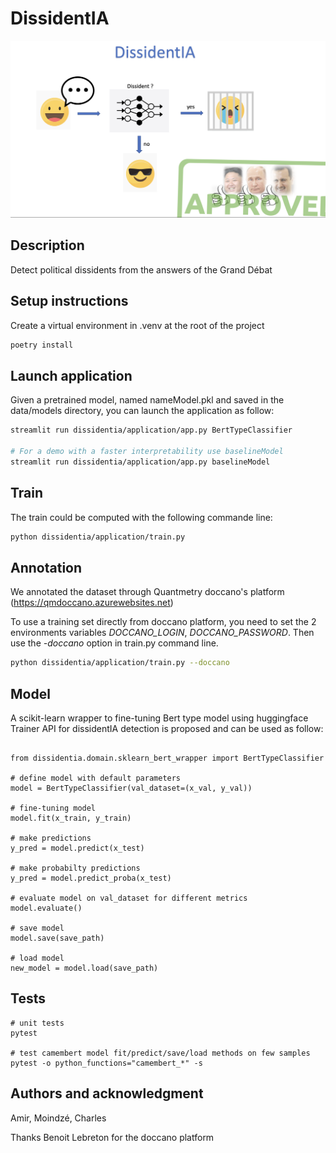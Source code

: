 # DissidentIA
![scheme](data/images/dissidentIA.png?raw=true "")



## Description
Detect political dissidents from the answers of the Grand Débat


## Setup instructions 

Create a virtual environment in .venv at the root of the project

```bash
poetry install
```

## Launch application
Given a pretrained model, named nameModel.pkl and saved in the data/models directory, you can launch the application as follow:

```bash
streamlit run dissidentia/application/app.py BertTypeClassifier

# For a demo with a faster interpretability use baselineModel
streamlit run dissidentia/application/app.py baselineModel

```

## Train 
The train could be computed with the following commande line:

```bash
python dissidentia/application/train.py
```

## Annotation
We annotated the dataset through Quantmetry doccano's platform (https://qmdoccano.azurewebsites.net)

To use a training set directly from doccano platform, you need to set the 
2 environments variables *DOCCANO_LOGIN*, *DOCCANO_PASSWORD*.
Then use the *-doccano* option in train.py command line.

```bash
python dissidentia/application/train.py --doccano 
```

## Model 
A scikit-learn wrapper to fine-tuning Bert type model using huggingface Trainer API for dissidentIA detection is proposed and can be used as follow:

```python3

from dissidentia.domain.sklearn_bert_wrapper import BertTypeClassifier

# define model with default parameters
model = BertTypeClassifier(val_dataset=(x_val, y_val)) 

# fine-tuning model
model.fit(x_train, y_train)

# make predictions
y_pred = model.predict(x_test)

# make probabilty predictions
y_pred = model.predict_proba(x_test)

# evaluate model on val_dataset for different metrics
model.evaluate() 

# save model
model.save(save_path)

# load model 
new_model = model.load(save_path)
```



## Tests

```
# unit tests
pytest

# test camembert model fit/predict/save/load methods on few samples
pytest -o python_functions="camembert_*" -s
```


## Authors and acknowledgment
Amir, Moindzé, Charles  

Thanks Benoit Lebreton for the doccano platform
